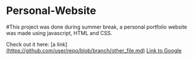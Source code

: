 # Personal-Website

#This project was done during summer break, a personal portfolio website was made using javascript, HTML and CSS.

Check out it here: [a link][(https://github.com/user/repo/blob/branch/other_file.md)](https://mahdi2c.github.io/Personal-Website/)
[Link to Google](https://www.google.com)
